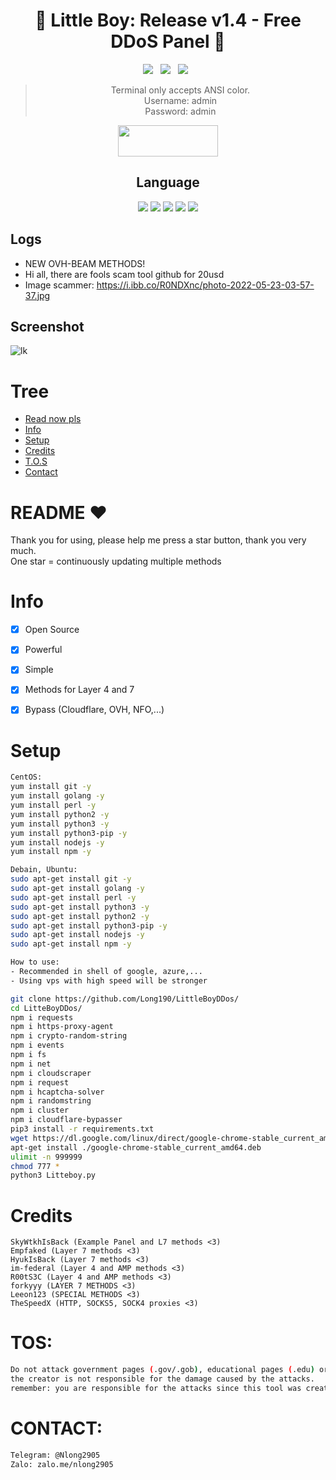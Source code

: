 ﻿<div align=center>
 
# 🚀 Little Boy: Release v1.4 - Free DDoS Panel 🚀

<p>
 <img src="https://img.shields.io/github/stars/Long190/LitteboyDDoS?color=%23DF0067&style=for-the-badge"/> &nbsp;
 <img src="https://img.shields.io/github/forks/Long190/LitteboyDDoS?color=%239999FF&style=for-the-badge"/> &nbsp;
 <img src="https://img.shields.io/github/license/Long190/LitteboyDDoS?color=%23E8E8E8&style=for-the-badge"/> &nbsp;
 
</p>

> Terminal only accepts ANSI color.<br>
> Username: admin<br>
> Password: admin<br>
<p align="center">  <a href="https://t.me/realzer0hub"><img width="160" height="50" src="https://i.imgur.com/N7AK7XY.png"></a></p>
 
## Language</br>

 <img src="https://img.shields.io/badge/Python-FFDD00?style=for-the-badge&logo=python&logoColor=blue"/> <img src="https://img.shields.io/badge/JavaScript-323330?style=for-the-badge&logo=javascript&logoColor=F7DF1E"/> <img src="https://img.shields.io/badge/Perl-39457E?style=for-the-badge&logo=perl&logoColor=white"/> <img src="https://img.shields.io/badge/C-00599C?style=for-the-badge&logo=c&logoColor=white"/> <img src="https://img.shields.io/badge/Go-00ADD8?style=for-the-badge&logo=go&logoColor=white"/>
 </div>
 
 ## Logs</br>
 - NEW OVH-BEAM METHODS!
 - Hi all, there are fools scam tool github for 20usd
- Image scammer:
https://i.ibb.co/R0NDXnc/photo-2022-05-23-03-57-37.jpg
 
## Screenshot
![lk](https://i.ibb.co/LNkqyPR/bandicam-2022-04-12-22-11-34-101.jpg)

# Tree
* [Read now pls](#README)
* [Info](#Info)
* [Setup](#Setup)
* [Credits](#Credits)
* [T.O.S](#TOS)
* [Contact](#Contact)

# README ♥️
Thank you for using, please help me press a star button, thank you very much.<br>
One star = continuously updating multiple methods

# Info
- [x] Open Source
- [x] Powerful
- [x] Simple
- [x] Methods for Layer 4 and 7
- [x] Bypass (Cloudflare, OVH, NFO,...)  


# Setup
```sh
CentOS:
yum install git -y
yum install golang -y
yum install perl -y
yum install python2 -y
yum install python3 -y
yum install python3-pip -y
yum install nodejs -y
yum install npm -y

Debain, Ubuntu:
sudo apt-get install git -y
sudo apt-get install golang -y
sudo apt-get install perl -y
sudo apt-get install python3 -y
sudo apt-get install python2 -y
sudo apt-get install python3-pip -y
sudo apt-get install nodejs -y
sudo apt-get install npm -y

How to use: 
- Recommended in shell of google, azure,...
- Using vps with high speed will be stronger

git clone https://github.com/Long190/LittleBoyDDos/
cd LitteBoyDDos/
npm i requests
npm i https-proxy-agent
npm i crypto-random-string
npm i events
npm i fs
npm i net
npm i cloudscraper
npm i request
npm i hcaptcha-solver
npm i randomstring
npm i cluster
npm i cloudflare-bypasser
pip3 install -r requirements.txt
wget https://dl.google.com/linux/direct/google-chrome-stable_current_amd64.deb
apt-get install ./google-chrome-stable_current_amd64.deb
ulimit -n 999999
chmod 777 *
python3 Litteboy.py
```

# Credits
```Nguyenlong999(Reworked CnC and added some methods .-.)
SkyWtkhIsBack (Example Panel and L7 methods <3)
Empfaked (Layer 7 methods <3)
HyukIsBack (Layer 7 methods <3)
im-federal (Layer 4 and AMP methods <3)
R00tS3C (Layer 4 and AMP methods <3)
forkyyy (LAYER 7 METHODS <3)
Leeon123 (SPECIAL METHODS <3)
TheSpeedX (HTTP, SOCKS5, SOCK4 proxies <3)
```

# TOS:
```sh
Do not attack government pages (.gov/.gob), educational pages (.edu) or the United States Department of Defense (.mil), 
the creator is not responsible for the damage caused by the attacks. 
remember: you are responsible for the attacks since this tool was created for educational purposes
```

# CONTACT:
```sh
Telegram: @Nlong2905 
Zalo: zalo.me/nlong2905
```
